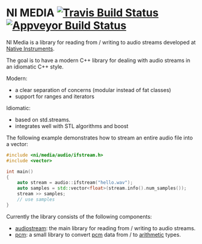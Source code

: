 # NI MEDIA [![Travis Build Status](https://travis-ci.org/NativeInstruments/ni-media.svg?branch=master)](https://travis-ci.org/NativeInstruments/ni-media) [![Appveyor Build Status](https://ci.appveyor.com/api/projects/status/github/marcrambo/ni-media?branch=master&svg=true)](https://ci.appveyor.com/api/projects/status/github/marcrambo/ni-media) 

NI Media is a library for reading from / writing to audio streams developed at [Native Instruments](https://www.native-instruments.com).

The goal is to have a modern C++ library for dealing with audio streams in an idiomatic C++ style.

Modern:
- a clear separation of concerns (modular instead of fat classes)
- support for ranges and iterators

Idiomatic:
- based on std.streams.
- integrates well with STL algorithms and boost


The following example demonstrates how to stream an entire audio file into a vector:

```cpp
#include <ni/media/audio/ifstream.h>
#include <vector>

int main()
{
    auto stream = audio::ifstream("hello.wav");
    auto samples = std::vector<float>(stream.info().num_samples());
    stream >> samples;
    // use samples
}
```


Currently the library consists of the following components:

 - [audiostream](audiostream/README.md):  the main library for reading from / writing to audio streams.
 - [pcm](pcm/README.md): a small library to convert [pcm](https://en.wikipedia.org/wiki/Pulse-code_modulation)
   data from / to [arithmetic](http://en.cppreference.com/w/cpp/language/types) types.